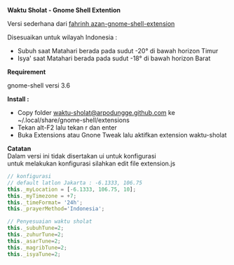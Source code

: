 **Waktu Sholat - Gnome Shell Extention**

Versi sederhana dari [fahrinh azan-gnome-shell-extension](https://github.com/fahrinh/azan-gnome-shell-extension)

Disesuaikan untuk wilayah Indonesia :
- Subuh saat Matahari berada pada sudut -20° di bawah horizon Timur
- Isya' saat Matahari berada pada sudut -18° di bawah horizon Barat

**Requirement**

gnome-shell versi 3.6

**Install :**
- Copy folder waktu-sholat@arpodungge.github.com ke ~/.local/share/gnome-shell/extensions
- Tekan alt-F2 lalu tekan r dan enter
- Buka Extensions atau Gnone Tweak lalu aktifkan extension waktu-sholat

**Catatan**  
Dalam versi ini tidak disertakan ui untuk konfigurasi  
untuk melakukan konfigurasi silahkan edit file extension.js

```javascript
// konfigurasi  
// default latlon Jakarta : -6.1333, 106.75  
this._myLocation = [-6.1333, 106.75, 10];  
this._myTimezone = +7;  
this._timeFormat= '24h';  
this._prayerMethod='Indonesia';

// Penyesuaian waktu sholat  
this._subuhTune=2;  
this._zuhurTune=2;  
this._asarTune=2;  
this._magribTune=2;  
this._isyaTune=2;
```
